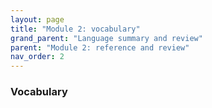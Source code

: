 ```yaml
---
layout: page
title: "Module 2: vocabulary"
grand_parent: "Language summary and review"
parent: "Module 2: reference and review"
nav_order: 2
---
```


### Vocabulary

